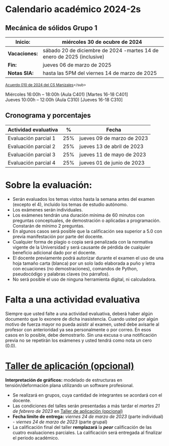 # Calendario académico 2024-2s

## Mecánica de sólidos Grupo 1
| **Inicio:**               | miércoles 30 de ocubre de 2024                                  |
| ---                       | ---                                                             |
| **Vacaciones:**         | sábado 20 de diciembre de 2024 -martes 14 de enero de 2025 (inclusive)     |
| **Fin:**                  | jueves 06 de marzo de 2025                                    |
| **Notas SIA:**            | hasta las 5PM del viernes 14 de marzo de 2025                  |

<sub>[Acuerdo 010 de 2024 del CS Manizales]([[http://www.legal.unal.edu.co/rlunal/home/doc.jsp?d_i=99433](http://dama.manizales.unal.edu.co/wp-content/uploads/2023/01/1148-calendario.pdf](https://legal.unal.edu.co/rlunal/home/doc.jsp?d_i=108864)))</sub>

Miércoles 16:00h – 18:00h (Aula C401) [Martes 16-18 C401]\
Jueves 10:00h – 12:00h (Aula C310) [Jueves 16-18 C310]

## Cronograma y porcentajes

| **Actividad evaluativa** | **%** | **Fecha**                       |
| ---                      | ---   | ---                             | 
| Evaluación parcial 1     | 25%   | jueves 09 de marzo de 2023  |
| Evaluación parcial 2     | 25%   | jueves 13 de abril de 2023  |
| Evaluación parcial 3     | 25%   | jueves 11 de mayo de 2023   |
| Evaluación parcial 4     | 25%   | jueves 01 de junio de 2023  | 

# Sobre la evaluación:
- Serán evaluados los temas vistos hasta la semana antes del examen (excepto el 4), incluido los temas de estudio autónomo.
- Los exámenes serán individuales.
- Los exámenes tendrán una duración mínima de 60 minutos con preguntas conceptuales, de demostración o aplicadas a programación. Constarán de mínimo 2 preguntas.
- En algunos casos será posible que la calificación sea superior a 5.0 con previa manifestación por parte del docente.
- Cualquier forma de plagio o copia será penalizada con la normativa vigente de la Universidad y será causante de pérdida de cualquier beneficio adicional dado por el docente.
- El docente previamente podrá autorizar durante el examen el uso de una hoja tamaño carta (blanca) por un solo lado elaborada a puño y letra con ecuaciones (no demostraciones), comandos de Python, pseudocódigo y palabras claves (no párrafos). 
- No será posible el uso de ninguna herramienta digital, ni calculadora.

# Falta a una actividad evaluativa
Siempre que usted falte a una actividad evaluativa, deberá haber algún documento que lo exonere de dicha inasistencia. Cuando usted por algún motivo de fuerza mayor no pueda asistir al examen, usted debe avisarle al profesor con anterioridad ya sea personalmente o por correo. En esos casos en lo posible, debe demostrarlo. Sin una excusa o una notificación previa no se repetirán los exámenes y usted tendrá como nota un cero (0.0).

# [Taller de aplicación (opcional)](/docs/taller_2023-1s.md)
**Interpretación de gráficos:** modelado de estructuras en tensión/deformación plana utilizando un software profesional.

- Se realizará en grupos, cuya cantidad de integrantes se acordará con el docente.
- Las condiciones del talles serán presentadas a más tardar el *martes 21 de febrero de 2023* en [Taller de aplicación (opcional)](/docs/taller_2023-1s.md)
- **Fecha límite de entrega:** *viernes 24 de marzo de 2023* (parte individual) - *viernes 24 de marzo de 2023* (parte grupal)
- La calificación final del taller **remplazará** la ***peor*** calificación de las cuatro evaluaciones parciales. La calificación será entregada al finalizar el periodo académico.
